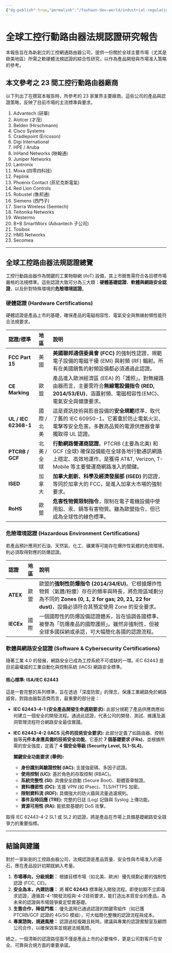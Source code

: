 ```yaml
---
{"dg-publish":true,"permalink":"/fashaun-dev-world/industrial-regulation/","noteIcon":""}
---
```


# 全球工控行動路由器法規認證研究報告

本報告旨在為新創立的工控網通路由器公司，提供一份關於全球主要市場（尤其是歐美地區）所需之軟硬體法規認證的綜合性研究，以作為產品開發與市場准入策略的參考。

## 本文參考之 23 間工控行動路由器廠商

以下列出了在撰寫本報告時，所參考的 23 家業界主要廠商。這些公司的產品與認證策略，反映了目前市場的主流標準與要求。

1.  Advantech (研華)
2.  Alotcer (才茂)
3.  Belden (Hirschmann)
4.  Cisco Systems
5.  Cradlepoint (Ericsson)
6.  Digi International
7.  HPE / Aruba
8.  InHand Networks (映翰通)
9.  Juniper Networks
10. Lantronix
11. Moxa (四零四科技)
12. Peplink
13. Phoenix Contact (菲尼克斯電氣)
14. Red Lion Controls
15. Robustel (魯邦通)
16. Siemens (西門子)
17. Sierra Wireless (Semtech)
18. Teltonika Networks
19. Westermo
20. B+B SmartWorx (Advantech 子公司)
21. Tosibox
22. HMS Networks
23. Secomea

---

## 全球工控路由器法規認證總覽

工控行動路由器作為關鍵的工業物聯網 (IIoT) 設備，其上市銷售需符合各目標市場嚴格的法規標準。這些認證大致可分為三大類：**硬體基礎認證**、**軟體與網路安全認證**，以及針對特殊環境的**危險環境認證**。

### 硬體認證 (Hardware Certifications)

硬體認證是產品上市的基礎，確保產品的電磁相容性、電氣安全與無線射頻性能符合法規要求。

| 認證/標準 | 地區 | 說明 |
| :--- | :--- | :--- |
| **FCC Part 15** | 美國 | **美國聯邦通信委員會 (FCC)** 的強制性認證，規範電子設備的電磁干擾 (EMI) 與射頻 (RF) 輻射。所有在美國銷售的射頻設備都必須通過此認證。 |
| **CE Marking** | 歐盟 | 產品進入歐洲經濟區 (EEA) 的「護照」。對無線路由器而言，主要需符合**無線電設備指令 (RED, 2014/53/EU)**，涵蓋射頻、電磁相容性(EMC)、電氣安全與健康要求。 |
| **UL / IEC 62368-1** | 國際 / 北美 | 這是資訊技術與影音設備的**安全規範**標準，取代了舊的 IEC 60950-1。它著重於防止電氣火災、電擊等安全危害。多數高品質的電源供應器會單獨取得 UL 認證。 |
| **PTCRB / GCF** | 北美 / 全球 | **行動網路營運商認證**。PTCRB (主要為北美) 和 GCF (全球) 確保設備能在全球各地行動通訊網路上穩定、高效地運作，是獲得 AT&T, Verizon, T-Mobile 等主要營運商網路准入的關鍵。 |
| **ISED** | 加拿大 | **加拿大創新、科學及經濟發展部 (ISED)** 的認證，等同於加拿大的 FCC，是進入加拿大市場的強制要求。 |
| **RoHS** | 歐盟 | **危害性物質限制指令**，限制在電子電機設備中使用鉛、汞、鎘等有害物質。雖為歐盟指令，但已成為全球性的綠色標準。 |

### 危險環境認證 (Hazardous Environment Certifications)

若產品預計應用於石油、天然氣、化工、礦業等可能存在爆炸性氣體的危險環境，則必須取得對應的防爆認證。

| 認證 | 地區 | 說明 |
| :--- | :--- | :--- |
| **ATEX** | 歐盟 | 歐盟的**強制性防爆指令 (2014/34/EU)**。它根據爆炸性物質（氣體/粉塵）存在的頻率與時長，將危險區域劃分為不同的 **Zones (0, 1, 2 for gas; 20, 21, 22 for dust)**，設備必須符合其預定使用 Zone 的安全要求。 |
| **IECEx** | 國際 | 一個國際性的防爆設備認證體系，旨在協調各國標準，被譽為「防爆產品的國際護照」。雖然非強制性，但被全球多國採納或承認，可大幅簡化各國的認證流程。 |

### 軟體與網路安全認證 (Software & Cybersecurity Certifications)

隨著工業 4.0 的發展，網路安全已成為工控系統不可或缺的一環。IEC 62443 是目前最權威的工業自動化與控制系統 (IACS) 網路安全標準。

#### **核心標準: ISA/IEC 62443**

這是一套完整的系列標準，旨在透過「深度防禦」的理念，保護工業網路免於網路威脅。對路由器製造商而言，最重要的部分是：

*   **IEC 62443-4-1 (安全產品開發生命週期要求):**
    此部分規範了產品供應商應如何建立一個安全的開發流程。通過此認證，代表公司的開發、測試、維護及漏洞管理流程符合網路安全最佳實踐。

*   **IEC 62443-4-2 (IACS 元件的技術安全要求):**
    此部分定義了如路由器、控制器等**元件本身應具備的技術安全功能**。它基於 **7 個基礎要求 (FRs)**，並根據所需的安全強度，定義了 **4 個安全等級 (Security Level, SL1-SL4)**。

    **關鍵安全功能要求 (舉例):**
    *   **身份識別與驗證控制 (IAC):** 支援強密碼、多因子認證。
    *   **使用控制 (UC):** 基於角色的存取控制 (RBAC)。
    *   **系統完整性 (SI):** 具備安全啟動 (Secure Boot)、韌體簽章驗證。
    *   **資料機密性 (DC):** 支援 VPN (如 IPsec)、TLS/HTTPS 加密。
    *   **限制資料流 (RDF):** 具備強大的防火牆與流量過濾規則。
    *   **事件及時回應 (TRE):** 完整的日誌 (Log) 記錄與 Syslog 上傳功能。
    *   **資源可用性 (RA):** 能抵禦基礎的 DoS 攻擊。

取得 IEC 62443-4-2 SL1 或 SL2 的認證，將是產品在市場上具備基礎網路安全競爭力的重要指標。

---
## 結論與建議

對於一家新創的工控路由器公司，法規認證是產品質量、安全性與市場准入的基石，應在產品設計初期就納入考量。

1.  **市場導向，分級規劃：** 根據目標市場（如北美、歐洲）優先規劃必要的強制性認證 (FCC, CE)。
2.  **安全為本，內建防護：** 將 **IEC 62443** 標準融入開發流程。即使初期不立即尋求認證，遵循其-4-1開發流程與-4-2技術要求，能打造出本質安全的產品，為未來的認證與市場競爭奠定堅實基礎。
3.  **生態合作，降低門檻：** 優先選用已通過認證的關鍵零組件（如已獲 PTCRB/GCF 認證的 4G/5G 模組），可大幅簡化整機的認證流程與成本。
4.  **專業諮詢，規避風險：** 認證過程複雜且耗時。建議與專業的認證實驗室及顧問公司合作，以確保效率並規避法規風險。

總之，一個清晰的認證路徑圖不僅是產品上市的必要條件，更是公司對客戶在安全、可靠與合規方面的重要承諾。